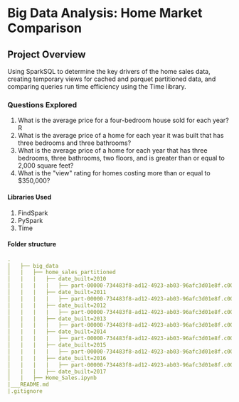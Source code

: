# Big Data Analysis: Home Market Comparison
## Project Overview
Using SparkSQL to determine the key drivers of the home sales data, creating temporary views for cached and parquet partitioned data, and comparing queries run time efficiency using the Time library. 


### Questions Explored
1. What is the average price for a four-bedroom house sold for each year? R
2. What is the average price of a home for each year it was built that has three bedrooms and three bathrooms?
3. What is the average price of a home for each year that has three bedrooms, three bathrooms, two floors, and is greater than or equal to 2,000 square feet? 
4. What is the "view" rating for homes costing more than or equal to $350,000? 


#### Libraries Used
1. FindSpark
2. PySpark
3. Time


#### Folder structure
``` yml
.
│   ├── big_data
│   |   ├── home_sales_partitioned
│   |   |   ├── date_built=2010
│   |   |   |   ├── part-00000-734483f8-ad12-4923-ab03-96afc3d01e8f.c000.snappy.parquet
│   |   |   ├── date_built=2011
│   |   |   |   ├── part-00000-734483f8-ad12-4923-ab03-96afc3d01e8f.c000.snappy.parquet
│   |   |   ├── date_built=2012
│   |   |   |   ├── part-00000-734483f8-ad12-4923-ab03-96afc3d01e8f.c000.snappy.parquet
│   |   |   ├── date_built=2013
│   |   |   |   ├── part-00000-734483f8-ad12-4923-ab03-96afc3d01e8f.c000.snappy.parquet
│   |   |   ├── date_built=2014
│   |   |   |   ├── part-00000-734483f8-ad12-4923-ab03-96afc3d01e8f.c000.snappy.parquet
│   |   |   ├── date_built=2015
│   |   |   |   ├── part-00000-734483f8-ad12-4923-ab03-96afc3d01e8f.c000.snappy.parquet
│   |   |   ├── date_built=2016
│   |   |   |   ├── part-00000-734483f8-ad12-4923-ab03-96afc3d01e8f.c000.snappy.parquet
│   |   |   ├── date_built=2017
│   |   ├── Home_Sales.ipynb             
|___README.md    
|.gitignore          
``` 

